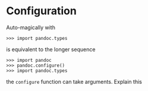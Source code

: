 
Configuration
================================================================================

Auto-magically with

    >>> import pandoc.types

is equivalent to the longer sequence

    >>> import pandoc
    >>> pandoc.configure()
    >>> import pandoc.types

the `configure` function can take arguments. Explain this
